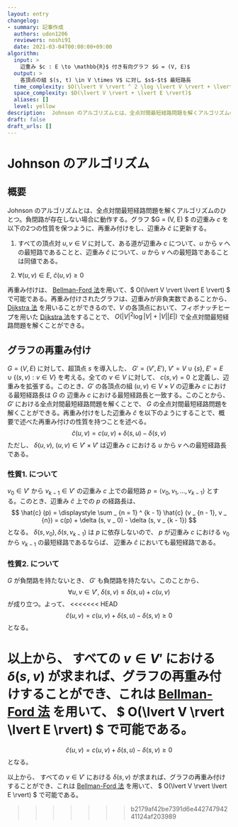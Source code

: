 ```yaml
---
layout: entry
changelog:
- summary: 記事作成
  authors: udon1206
  reviewers: noshi91
  date: 2021-03-04T00:00:00+09:00
algorithm:
  input: >
    辺重み $c : E \to \mathbb{R}$ 付き有向グラフ $G = (V, E)$
  output: >
    各頂点の組 $(s, t) \in V \times V$ に対し $s$-$t$ 最短路長
  time_complexity: $O(\lvert V \rvert ^ 2 \log \lvert V \rvert + \lvert V \rvert\lvert E \rvert)$
  space_complexity: $O(\lvert V \rvert + \lvert E \rvert)$
  aliases: []
  level: yellow
description:  Johnson のアルゴリズムとは、全点対間最短経路問題を解くアルゴリズムのひとつ。負閉路が存在しない場合に動作する。$O(\lvert V \rvert ^ 2 \log \lvert V \rvert + \lvert V \rvert\lvert E \rvert)$ で動く。
draft: false
draft_urls: []
---
```


# Johnson のアルゴリズム

## 概要

Johnson のアルゴリズムとは、全点対間最短経路問題を解くアルゴリズムのひとつ。負閉路が存在しない場合に動作する。グラフ $G = (V, E) $ の辺重み $c$ を以下の2つの性質を保つように、再重み付けをし、辺重み $\hat{c}$ に更新する。

1. すべての頂点対 $u, v \in V$ に対して、ある道が辺重み $c$ について、$u$ から $v$ への最短路であることと、辺重み $\hat{c}$ について、$u$ から $v$ への最短路であることは同値である。

1. $\forall (u, v) \in E, \  \hat{c} (u, v) \geq 0$

再重み付けは、 [Bellman-Ford 法](/bellman-ford)を用いて、$ O(\lvert V \rvert \lvert E \rvert) $ で可能である。再重み付けされたグラフは、辺重みが非負実数であることから、　[Dijkstra 法](/dijkstra) を用いることができるので、$V$ の各頂点において、フィボナッチヒープを用いた [Dijkstra 法](/dijkstra)をすることで、 $O(\lvert V \rvert ^ 2 \log \lvert V \rvert + \lvert V \rvert\lvert E \rvert)$ で全点対間最短経路問題を解くことができる。

## グラフの再重み付け

$G = (V, E)$ に対して、超頂点 $s$ を導入した、 $G' = (V', E')$, $V' = V \cup \lbrace s \rbrace$, $E' = E \cup \lbrace(s, v) : v \in V \rbrace$ を考える。全ての $v \in V$ に対して、 $c(s, v) = 0$ と定義し、辺重みを拡張する。このとき、$G'$ の各頂点の組 $(u, v) \in V \times V$ の辺重み $c$ における最短経路長は $G$ の 辺重み $c$ における最短経路長と一致する。このことから、 $G'$ における全点対間最短経路問題を解くことで、 $G$ の全点対間最短経路問題を解くことができる。再重み付けをした辺重み $\hat{c}$ を以下のようにすることで、概要で述べた再重み付けの性質を持つことを述べる。
$$
\hat{c}(u,v) = c(u, v) + \delta (s, u) - \delta (s, v)
$$
ただし、 $\delta (u, v), \  (u, v) \in V' \times V'$ は辺重み $c$ における $u$ から $v$ への最短経路長である。

### 性質1. について

$v _ 0 \in V'$ から $v _ {k - 1} \in V'$ の辺重み $c$ 上での最短路 $p = \langle v _ 0, v _ 1, \dots, v _ {k - 1}\rangle$ とする。このとき、辺重み $\hat{c}$ 上での $p$ の経路長は、
$$
\hat{c} (p) = \displaystyle \sum _ {n = 1} ^ {k - 1} \hat{c} (v _ {n - 1}, v _ {n}) = c(p) + \delta (s, v _ 0) - \delta (s, v _ {k - 1})
$$
となる。 $\delta (s, v _ 0), \delta (s, v _ {k - 1})$ は $p$ に依存しないので、 $p$ が辺重み $c$ における $v _ 0$ から $v _ {k - 1}$ の最短経路であるならば、 辺重み $\hat{c}$ においても最短経路である。

### 性質2. について

$G$ が負閉路を持たないとき、 $G'$ も負閉路を持たない。このことから、
$$
\forall u, v \in V' ,\ \delta (s, v) \leq \delta (s, u) + c(u, v)
$$
が成り立つ。よって、
<<<<<<< HEAD
$$
\hat{c}(u,v) = c(u, v) + \delta (s, u) - \delta (s, v) \geq 0
$$
となる。

以上から、 すべての $v \in V'$ における $\delta (s, v)$ が求まれば、グラフの再重み付けすることができ、これは [Bellman-Ford 法](/bellman-ford) を用いて、 $ O(\lvert V \rvert \lvert E \rvert) $ で可能である。
=======
$$\hat{c}(u,v) = c(u, v) + \delta (s, u) - \delta (s, v) \geq 0
$$
となる。

以上から、 すべての $v \in V'$ における $\delta (s, v)$ が求まれば、グラフの再重み付けすることができ、これは [Bellman-Ford 法](/bellman-ford) を用いて、 $ O(\lvert V \rvert \lvert E \rvert) $ で可能である。
>>>>>>> b2179af42be7391d6e44274794241124af203989
